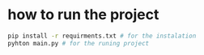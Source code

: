 # how to run the project

 ```bash
 pip install -r requirments.txt # for the instalation 
 pyhton main.py # for the runing project
```

